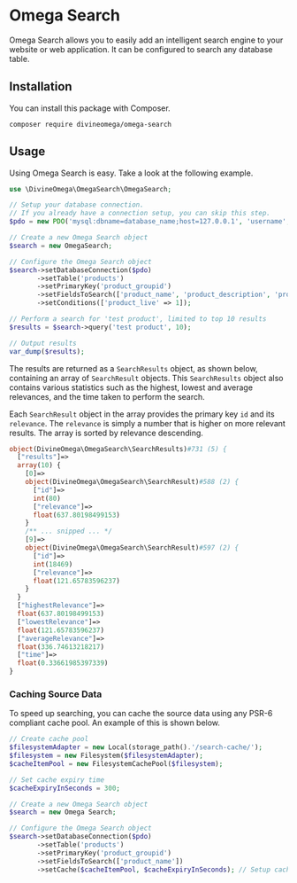 # Omega Search

Omega Search allows you to easily add an intelligent search engine to your website or web application. 
It can be configured to search any database table.

## Installation

You can install this package with Composer.

```
composer require divineomega/omega-search
```

## Usage

Using Omega Search is easy. Take a look at the following example.

```php
use \DivineOmega\OmegaSearch\OmegaSearch;

// Setup your database connection. 
// If you already have a connection setup, you can skip this step.
$pdo = new PDO('mysql:dbname=database_name;host=127.0.0.1', 'username', 'password');

// Create a new Omega Search object
$search = new OmegaSearch;

// Configure the Omega Search object
$search->setDatabaseConnection($pdo)
       ->setTable('products')
       ->setPrimaryKey('product_groupid')
       ->setFieldsToSearch(['product_name', 'product_description', 'product_seokeywords'])
       ->setConditions(['product_live' => 1]);

// Perform a search for 'test product', limited to top 10 results
$results = $search->query('test product', 10);

// Output results
var_dump($results);
```

The results are returned as a `SearchResults` object, as shown below, containing an array of `SearchResult` objects.
This `SearchResults` object also contains various statistics such as the highest, lowest and average relevances,
and the time taken to perform the search.

Each `SearchResult` object in the array provides the primary key `id` and its `relevance`. The `relevance` is 
simply a number that is higher on more relevant results. The array is sorted by relevance descending.

```php
object(DivineOmega\OmegaSearch\SearchResults)#731 (5) {
  ["results"]=>
  array(10) {
    [0]=>
    object(DivineOmega\OmegaSearch\SearchResult)#588 (2) {
      ["id"]=>
      int(80)
      ["relevance"]=>
      float(637.80198499153)
    }
    /** ... snipped ... */
    [9]=>
    object(DivineOmega\OmegaSearch\SearchResult)#597 (2) {
      ["id"]=>
      int(18469)
      ["relevance"]=>
      float(121.65783596237)
    }
  }
  ["highestRelevance"]=>
  float(637.80198499153)
  ["lowestRelevance"]=>
  float(121.65783596237)
  ["averageRelevance"]=>
  float(336.74613218217)
  ["time"]=>
  float(0.33661985397339)
}
```

### Caching Source Data

To speed up searching, you can cache the source data using any PSR-6 compliant cache pool. An example of this is shown below.

```php
// Create cache pool
$filesystemAdapter = new Local(storage_path().'/search-cache/');
$filesystem = new Filesystem($filesystemAdapter);
$cacheItemPool = new FilesystemCachePool($filesystem);

// Set cache expiry time
$cacheExpiryInSeconds = 300;

// Create a new Omega Search object
$search = new Omega Search;

// Configure the Omega Search object
$search->setDatabaseConnection($pdo)
       ->setTable('products')
       ->setPrimaryKey('product_groupid')
       ->setFieldsToSearch(['product_name'])
       ->setCache($cacheItemPool, $cacheExpiryInSeconds); // Setup cache
```
